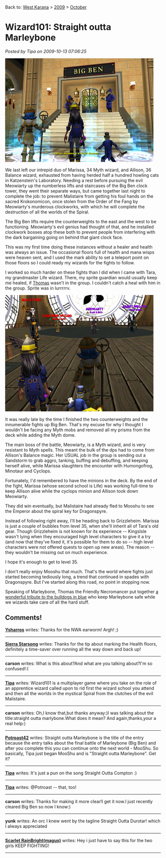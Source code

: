 Back to: [West Karana](/posts/westkarana.md) > [2009](/posts/2009/westkarana.md) > [October](./westkarana.md)
# Wizard101: Straight outta Marleybone

*Posted by Tipa on 2009-10-13 07:06:25*

![Outside Marleybone's final instance](../../../uploads/2009/10/WizardGraphicalClient-2009-10-12-23-36-21-74.jpg "Outside Marleybone's final instance")

We last left our intrepid duo of Marissa, 34 Myth wizard, and Allison, 36 Balance wizard, exhausted from having herded half a hundred howling cats in Katzenstein's Laboratory. Needing a rest before pursuing the evil Meowiarty up the numberless lifts and staircases of the Big Ben clock tower, they went their separate ways, but came together last night to complete the job: to prevent Malistaire from getting his foul hands on the sacred Krokonomicon, once stolen from the Order of the Fang by Meowiarty's murderous clockworks, with which he will complete the destruction of all the worlds of the Spiral.

The Big Ben lifts require the counterweights to the east and the west to be functioning. Meowiarty's evil genius had thought of that, and he installed clockwork bosses atop these both to prevent people from interfering with the dark bargaining going on behind that giant clock face.

This was my first time doing these instances without a healer and health was always an issue. The occasional floors full of health and mana wisps were heaven sent, and I used the mark ability to set a teleport point on those floors so I could ready my wizards for the fights to follow.

I worked so much harder on these fights than I did when I came with Tara, my grandmaster Life wizard. There, my sprite guardian would usually keep me healed, if [Thomas](http://thefriendlynecromancer.blogspot.com/) wasn't in the group. I couldn't catch a heal with him in the group. Sprite was in lurrrrrv.

![Evil awaits](../../../uploads/2009/10/WizardGraphicalClient-2009-10-13-01-02-02-70.jpg "Evil awaits")

It was really late by the time I finished the two counterweights and the innumerable fights up Big Ben. That's my excuse for why I thought I wouldn't be facing any Myth mobs and removed all my prisms from the deck while adding the Myth dome.

The main boss of the battle, Meowiarty, is a Myth wizard, and is very resistant to Myth spells. This meant the bulk of the dps had to come from Allison's Balance magic. Her USUAL job in the group is sending out a Sandstorm to grab aggro, tanking, buffing and debuffing, and keeping herself alive, while Marissa slaughters the encounter with Humongofrog, Minotaur and Cyclops.

Fortunately, I'd remembered to have the minions in the deck. By the end of the fight, Marissa (whose second school is Life) was working full-time to keep Allison alive while the cyclops minion and Allison took down Meowiarty.

They did win eventually, but Malistaire had already fled to Mooshu to see the Emperor about the spiral key for Dragonspyre.

Instead of following right away, I'll be heading back to Grizzleheim. Marissa is just a couple of bubbles from level 35, when she'll inherit all of Tara's old gear. Though Grizzleheim is not known for its experience -- KingsIsle wasn't lying when they encouraged high level characters to give it a try (and now that they've fixed it, it's possible for them to do so -- high level characters were not offered quests to open up new areas). The reason -- they wouldn't be missing out on much experience.

I hope it's enough to get to level 35.

I don't really enjoy Mooshu that much. That's the world where fights just started becoming tediously long, a trend that continued in spades with Dragonspyre. But I've started along this road, no point in stopping now.

Speaking of Marleybone, Thomas the Friendly Necromancer put together [a wonderful tribute to the bulldogs in blue](http://thefriendlynecromancer.blogspot.com/2009/10/rock-walk-tribute-to-marleybone-cops.html) who keep Marleybone safe while we wizards take care of all the hard stuff.


## Comments!

**[Ysharros](http://stylishcorpse.wordpress.com)** writes: Thanks for the NWA earworm! Argh! ;)

---

**[Sierra Starsong](http://www.modernautomagic.com)** writes: Thanks for the tip about marking the Health floors, definitely a time-saver over running all the way down and back up!

---

**carson** writes: What is this about?And what are you talking about?I'm so confused!:(

---

**[Tipa](https://chasingdings.com)** writes: Wizard101 is a multiplayer game where you take on the role of an apprentice wizard called upon to rid first the wizard school you attend and then all the worlds in the mystical Spiral from the clutches of the evil Malistaire.

---

**carson** writes: Oh,I know that,but thanks anyway:)I was talking about the title:straight outta marlybone.What does it mean? And again,thanks,your a real help:)

---

**[Potroast42](http://wizard101.wikia.com/wiki/User:Potroast42)** writes: Straight outta Marleybone is the title of the entry because the entry talks about the final battle of Marleybone (Big Ben) and after you complete this you can continue onto the next world - MooShu. So basically, Tipa just began MooShu and is "Straight outta Marleybone". Get it?

---

**[Tipa](https://chasingdings.com)** writes: It's just a pun on the song Straight Outta Compton :)

---

**[Tipa](https://chasingdings.com)** writes: @Potroast -- that, too!

---

**carson** writes: Thanks for making it more clear!I get it now.I just recently cleared Big Ben so now I know:)

---

**yunk** writes: An orc I knew went by the tagline Straight Outta Durotar! which I always appreciated

---

**[Scarlet RainBright(magus)](http://wizard101.com)** writes: Hey i just have to say this for the two girls KEEP FIGHTING!

---

